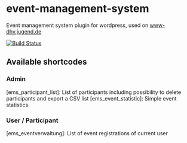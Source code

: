 event-management-system
=======================

Event management system plugin for wordpress, used on www-dhv.jugend.de

[![Build Status](https://travis-ci.org/SchwarzwaldFalke/event_management_system.svg?branch=master)](https://travis-ci.org/SchwarzwaldFalke/event_management_system)

## Available shortcodes

### Admin
[ems_participant_list]: List of participants including possibility to delete participants and export a CSV list
[ems_event_statistic]: Simple event statistics

### User / Participant
[ems_eventverwaltung]: List of event registrations of current user
 